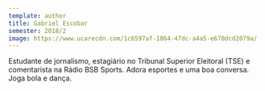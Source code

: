 ```yaml
---
template: author
title: Gabriel Escobar
semester: 2018/2
image: https://www.ucarecdn.com/1c6597af-1864-47dc-a4a5-e670dcd2079a/
---
```

Estudante de jornalismo, estagiário no Tribunal Superior Eleitoral (TSE) e comentarista na Rádio BSB Sports. Adora esportes e uma boa conversa. Joga bola e dança.
